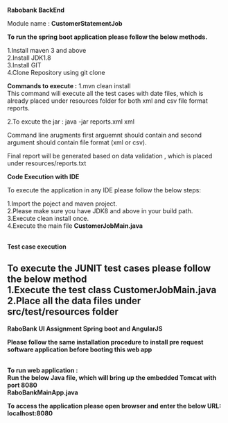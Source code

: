 <b>Rabobank BackEnd</b>

Module name :
<b>CustomerStatementJob</b>

<b>To run the spring boot application please follow the below methods.</b>

1.Install maven 3 and above <br/>
2.Install JDK1.8<br/>
3.Install GIT<br/>
4.Clone Repository using git clone <URL>
 
<b>Commands to execute :</b>
1.mvn clean install<br>
This command will execute all the test cases with date files, which is already placed under resources folder for both xml and csv file format reports.

2.To excute the jar :
java -jar <jar-file-location> reports.xml xml
  
Command line arugments first arguemnt should contain <filename> and second argument should contain file format (xml or csv).

Final report will be generated based on data validation , which is placed under resources/reports.txt


<b>Code Execution with IDE</b>

To execute the application in any IDE please follow the below steps:

1.Import the poject and maven project.<br/>
2.Please make sure you have JDK8 and above in your build path.<br/>
3.Execute clean install once.<br/>
4.Execute the main file <b>CustomerJobMain.java <b>
 
<br/>
<b>Test case execution<b>
 
 To execute the JUNIT test cases please follow the below method<br/>
 1.Execute the test class CustomerJobMain.java <br/>
 2.Place all the data files under src/test/resources folder
 ---------------------------------------------------------------------------------------
 
 <b> RaboBank UI Assignment Spring boot and AngularJS<b>
 
 Please follow the same installation procedure to install pre request software application before booting this web app
 
 <br>
 To run web application : <br/>
 Run the below Java file, which will bring up the embedded Tomcat with port 8080 <br/>
 <b>RaboBankMainApp.java</b> <br/>
 
 To access the application please open browser and enter the below URL: <br/>
 <b>localhost:8080<b>
 
 
